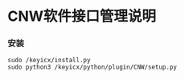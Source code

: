 # CNW软件接口管理说明

### 安装
```
sudo /keyicx/install.py
sudo python3 /keyicx/python/plugin/CNW/setup.py
```